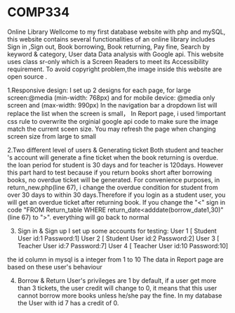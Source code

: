 # COMP334
Online Library
Wellcome to my first database website with php and mySQL, this website contains several functionalities of an online library includes Sign in ,Sign out, Book borrowing,
Book returning, Pay fine, Search by keyword & category, User data Data analysis with Google api. This website uses class sr-only which is a Screen Readers to meet its
Accessibility requirement. To avoid copyright problem,the image inside this website are open source .

1.Responsive design:
I set up 2 designs for each page, for large screen:@media (min-width: 768px) and for mobile device: @media only screen and (max-width: 990px)
In the navigation bar a dropdown list will replace the list when the screen is small， In Report page, i used !important css rule to overwrite the orginial google api code
to make sure the image match the current sceen size. You may refresh the page when changing screen size from large to small

2.Two different level of users & Generating ticket
Both student and teacher 's account will generate a fine ticket when the book returning is overdue. the loan period for student is 30 days and for teacher is 120days.
However this part hard to test because if you return books short after borrowing books, no overdue ticket will be generated. For convenience purposes, in return_new.php(line 67),
i change the overdue condition for student from over 30 days to within 30 days.Therefore if you login as a student user, you will get an overdue ticket after returning book.
If you change the "<" sign in code "FROM Return_table WHERE return_date<adddate(borrow_date1,30)" (line 67) to ">". everything will go back to normal

3. Sign in & Sign up
I set up some accounts for testing:
User 1 [	Student	User id:1	Password:1]
User 2 [	Student	User id:2	Password:2]
User 3 [	Teacher	User id:7	Password:7]
User 4 [	Teacher	User id:10	Password:10]

the id column in mysql is a integer from 1 to 10
The data in Report page are based on these user's behaviour

4. Borrow & Return
User's privileges are 1 by default, if a user get more than 3 tickets, the user credit will change to 0, it means that this user cannot borrow more books unless he/she pay the fine.
In my database the User with id 7 has a credit of 0. 



